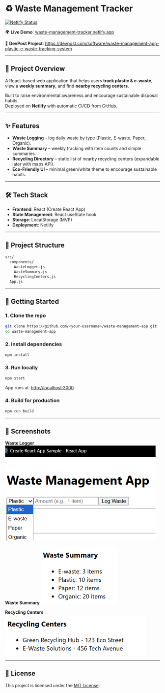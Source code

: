 # ♻️ Waste Management Tracker

[![Netlify Status](https://api.netlify.com/api/v1/badges/YOUR-BADGE-ID/deploy-status)](https://waste-management-tracker.netlify.app/)

🌍 **Live Demo**: [waste-management-tracker.netlify.app](https://waste-management-tracker.netlify.app/)

📝 **DevPost Project**: https://devpost.com/software/waste-management-app-plastic-e-waste-tracking-system  

---

## 📌 Project Overview
A React-based web application that helps users **track plastic & e-waste**, view a **weekly summary**, and find **nearby recycling centers**.  

Built to raise environmental awareness and encourage sustainable disposal habits.  
Deployed on **Netlify** with automatic CI/CD from GitHub.  

---

## ✨ Features
- **Waste Logging** – log daily waste by type (Plastic, E-waste, Paper, Organic).  
- **Waste Summary** – weekly tracking with item counts and simple summaries.  
- **Recycling Directory** – static list of nearby recycling centers (expandable later with maps API).  
- **Eco-Friendly UI** – minimal green/white theme to encourage sustainable habits.  

---

## 🛠️ Tech Stack
- **Frontend**: React (Create React App)  
- **State Management**: React useState hook  
- **Storage**: LocalStorage (MVP)  
- **Deployment**: Netlify  

---

## 📂 Project Structure
```
src/
  components/
    WasteLogger.js
    WasteSummary.js
    RecyclingCenters.js
  App.js
```

---

## 🚀 Getting Started

### 1. Clone the repo
```bash
git clone https://github.com/<your-username>/waste-management-app.git
cd waste-management-app
```

### 2. Install dependencies
```bash
npm install
```

### 3. Run locally
```bash
npm start
```
App runs at: [http://localhost:3000](http://localhost:3000)

### 4. Build for production
```bash
npm run build
```

---

## 📸 Screenshots

**Waste Logger**
![Waste Logger](docs/waste-logger.png)

**Waste Summary**
![Waste Summary](docs/waste-summary.png)

**Recycling Centers**
![Recycling Centers](docs/recycling-centers.png)

---

## 📜 License
This project is licensed under the [MIT License](./LICENSE).  